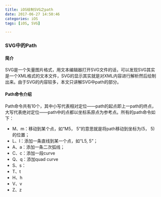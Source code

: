 ```yaml
---
title: iOS绘制SVG之path
date: 2017-06-27 14:50:46
categories: iOS
tags: [iOS, SVG]

---
```


### SVG中的Path

#### 简介
SVG是一个矢量图片格式，用文本编辑器打开SVG文件的话，可以发现SVG其实是一个XML格式的文本文件，SVG的显示其实就是对XML内容进行解析然后绘制出来。由于SVG的内容较多，本文只讲解SVG中path的部分。

#### Path命令介绍
Path命令共有10个，其中小写代表相对定位——path的起点即上一path的终点，大写代表绝对定位——path中的点都以坐标系原点为参考点。所有的path命令如下：
+ M、m：移动到某个点，如“M5， 5”的意思就是将path移动到坐标为(5， 5)的位置；
+ L、l：添加一条直线到某一个点，如“L5, 5”；
+ A、a：添加一条二次弧线；
+ C、c：添加一段curve
+ Q、q：添加quad curve
+ S、s：
+ T、t
+ H、h
+ V、v
+ Z、z